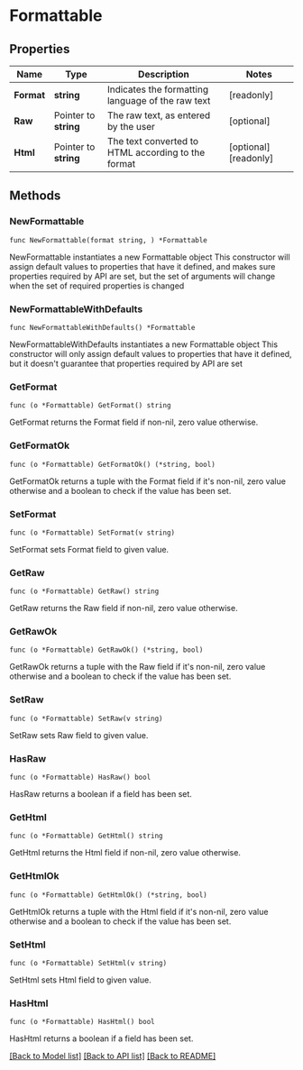 # Formattable

## Properties

Name | Type | Description | Notes
------------ | ------------- | ------------- | -------------
**Format** | **string** | Indicates the formatting language of the raw text | [readonly] 
**Raw** | Pointer to **string** | The raw text, as entered by the user | [optional] 
**Html** | Pointer to **string** | The text converted to HTML according to the format | [optional] [readonly] 

## Methods

### NewFormattable

`func NewFormattable(format string, ) *Formattable`

NewFormattable instantiates a new Formattable object
This constructor will assign default values to properties that have it defined,
and makes sure properties required by API are set, but the set of arguments
will change when the set of required properties is changed

### NewFormattableWithDefaults

`func NewFormattableWithDefaults() *Formattable`

NewFormattableWithDefaults instantiates a new Formattable object
This constructor will only assign default values to properties that have it defined,
but it doesn't guarantee that properties required by API are set

### GetFormat

`func (o *Formattable) GetFormat() string`

GetFormat returns the Format field if non-nil, zero value otherwise.

### GetFormatOk

`func (o *Formattable) GetFormatOk() (*string, bool)`

GetFormatOk returns a tuple with the Format field if it's non-nil, zero value otherwise
and a boolean to check if the value has been set.

### SetFormat

`func (o *Formattable) SetFormat(v string)`

SetFormat sets Format field to given value.


### GetRaw

`func (o *Formattable) GetRaw() string`

GetRaw returns the Raw field if non-nil, zero value otherwise.

### GetRawOk

`func (o *Formattable) GetRawOk() (*string, bool)`

GetRawOk returns a tuple with the Raw field if it's non-nil, zero value otherwise
and a boolean to check if the value has been set.

### SetRaw

`func (o *Formattable) SetRaw(v string)`

SetRaw sets Raw field to given value.

### HasRaw

`func (o *Formattable) HasRaw() bool`

HasRaw returns a boolean if a field has been set.

### GetHtml

`func (o *Formattable) GetHtml() string`

GetHtml returns the Html field if non-nil, zero value otherwise.

### GetHtmlOk

`func (o *Formattable) GetHtmlOk() (*string, bool)`

GetHtmlOk returns a tuple with the Html field if it's non-nil, zero value otherwise
and a boolean to check if the value has been set.

### SetHtml

`func (o *Formattable) SetHtml(v string)`

SetHtml sets Html field to given value.

### HasHtml

`func (o *Formattable) HasHtml() bool`

HasHtml returns a boolean if a field has been set.


[[Back to Model list]](../README.md#documentation-for-models) [[Back to API list]](../README.md#documentation-for-api-endpoints) [[Back to README]](../README.md)


